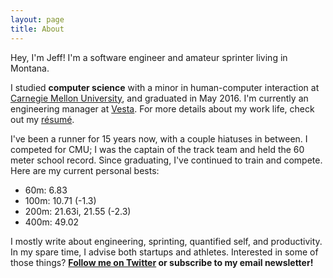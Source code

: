 ```yaml
---
layout: page
title: About
---
```


Hey, I'm Jeff! I'm a software engineer and amateur sprinter living in Montana.

I studied **computer science** with a minor in human-computer interaction at [Carnegie Mellon University](https://cmu.edu/), and graduated in May 2016. I'm currently an engineering manager at [Vesta](https://usevesta.com). For more details about my work life, check out my [résumé](/resume/index.html).

I've been a runner for 15 years now, with a couple hiatuses in between. I competed for CMU; I was the captain of the track team and held the 60 meter school record. Since graduating, I've continued to train and compete. Here are my current personal bests:

- 60m: 6.83
- 100m: 10.71 (-1.3)
- 200m: 21.63i, 21.55 (-2.3)
- 400m: 49.02

I mostly write about engineering, sprinting, quantified self, and productivity. In my spare time, I advise both startups and athletes. Interested in some of those things? **[Follow me on Twitter](https://www.twitter.com/iambald) or subscribe to my email newsletter!**

